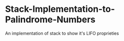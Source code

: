 # Stack-Implementation-to-Palindrome-Numbers
An implementation of stack to show it's LIFO proprieties 
